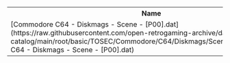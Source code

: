 <table>
<tr><th>Name</th><th>Size</th></tr>
<tr><td>[Commodore C64 - Diskmags - Scene - [P00].dat](https://raw.githubusercontent.com/open-retrogaming-archive/dat-catalog/main/root/basic/TOSEC/Commodore/C64/Diskmags/Scene/[P00]/Commodore C64 - Diskmags - Scene - [P00].dat)</td><td>20739</td></tr>
</table>
